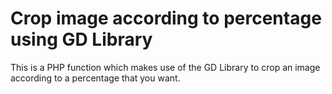 # Crop image according to percentage using GD Library
This is a PHP function which makes use of the GD Library to crop an image according to a percentage that you want.
